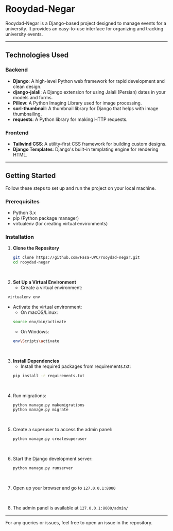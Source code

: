 # Rooydad-Negar

Rooydad-Negar is a Django-based project designed to manage events for a university. It provides an easy-to-use interface for organizing and tracking university events.

---

## Technologies Used

### Backend
- **Django**: A high-level Python web framework for rapid development and clean design.
- **django-jalali**: A Django extension for using Jalali (Persian) dates in your models and forms.
- **Pillow**: A Python Imaging Library used for image processing.
- **sorl-thumbnail**: A thumbnail library for Django that helps with image thumbnailing.
- **requests**: A Python library for making HTTP requests.

### Frontend
- **Tailwind CSS**: A utility-first CSS framework for building custom designs.
- **Django Templates**: Django's built-in templating engine for rendering HTML.

---

## Getting Started

Follow these steps to set up and run the project on your local machine.

### Prerequisites
- Python 3.x
- pip (Python package manager)
- virtualenv (for creating virtual environments)

### Installation

1. **Clone the Repository**
   ```bash
   git clone https://github.com/Fasa-UPC/rooydad-negar.git
   cd rooydad-negar
   ```
<br>

2. **Set Up a Virtual Environment**
   - Create a virtual environment:
  ```bash
   virtualenv env
   ```
   - Activate the virtual environment:
       - On macOS/Linux:
       ```bash
       source env/bin/activate
       ```
       - On Windows:
       ```bash
       env\Scripts\activate
       ```
<br>

3. **Install Dependencies**
   - Install the required packages from requirements.txt:
   ```bash
   pip install -r requirements.txt
   ```
<br>

4. Run migrations:
   ```bash
   python manage.py makemigrations
   python manage.py migrate
   ```
<br>

5. Create a superuser to access the admin panel:
   ```bash
   python manage.py createsuperuser
   ```
<br>

6. Start the Django development server:
   ```bash
   python manage.py runserver
   ```
<br>

7. Open up your browser and go to `127.0.0.1:8000`
<br>

8. The admin panel is available at `127.0.0.1:8000/admin/`
---

For any queries or issues, feel free to open an issue in the repository.
